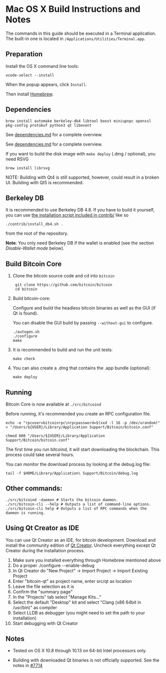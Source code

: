 Mac OS X Build Instructions and Notes
====================================
The commands in this guide should be executed in a Terminal application.
The built-in one is located in `/Applications/Utilities/Terminal.app`.

Preparation
-----------
Install the OS X command line tools:

`xcode-select --install`

When the popup appears, click `Install`.

Then install [Homebrew](https://brew.sh).

Dependencies
----------------------

    brew install automake berkeley-db4 libtool boost miniupnpc openssl pkg-config protobuf python3 qt libevent

See [dependencies.md](dependencies.md) for a complete overview.

See [dependencies.md](dependencies.md) for a complete overview.

If you want to build the disk image with `make deploy` (.dmg / optional), you need RSVG

    brew install librsvg

NOTE: Building with Qt4 is still supported, however, could result in a broken UI. Building with Qt5 is recommended.

Berkeley DB
-----------
It is recommended to use Berkeley DB 4.8. If you have to build it yourself,
you can use [the installation script included in contrib/](/contrib/install_db4.sh)
like so

```shell
./contrib/install_db4.sh .
```

from the root of the repository.

**Note**: You only need Berkeley DB if the wallet is enabled (see the section *Disable-Wallet mode* below).

Build Bitcoin Core
------------------------

1. Clone the bitcoin source code and cd into `bitcoin`

        git clone https://github.com/bitcoin/bitcoin
        cd bitcoin

2.  Build bitcoin-core:

    Configure and build the headless bitcoin binaries as well as the GUI (if Qt is found).

    You can disable the GUI build by passing `--without-gui` to configure.

        ./autogen.sh
        ./configure
        make

3.  It is recommended to build and run the unit tests:

        make check

4.  You can also create a .dmg that contains the .app bundle (optional):

        make deploy

Running
-------

Bitcoin Core is now available at `./src/bitcoind`

Before running, it's recommended you create an RPC configuration file.

    echo -e "rpcuser=bitcoinrpc\nrpcpassword=$(xxd -l 16 -p /dev/urandom)" > "/Users/${USER}/Library/Application Support/Bitcoin/bitcoin.conf"

    chmod 600 "/Users/${USER}/Library/Application Support/Bitcoin/bitcoin.conf"

The first time you run bitcoind, it will start downloading the blockchain. This process could take several hours.

You can monitor the download process by looking at the debug.log file:

    tail -f $HOME/Library/Application\ Support/Bitcoin/debug.log

Other commands:
-------

    ./src/bitcoind -daemon # Starts the bitcoin daemon.
    ./src/bitcoin-cli --help # Outputs a list of command-line options.
    ./src/bitcoin-cli help # Outputs a list of RPC commands when the daemon is running.

Using Qt Creator as IDE
------------------------
You can use Qt Creator as an IDE, for bitcoin development.
Download and install the community edition of [Qt Creator](https://www.qt.io/download/).
Uncheck everything except Qt Creator during the installation process.

1. Make sure you installed everything through Homebrew mentioned above
2. Do a proper ./configure --enable-debug
3. In Qt Creator do "New Project" -> Import Project -> Import Existing Project
4. Enter "bitcoin-qt" as project name, enter src/qt as location
5. Leave the file selection as it is
6. Confirm the "summary page"
7. In the "Projects" tab select "Manage Kits..."
8. Select the default "Desktop" kit and select "Clang (x86 64bit in /usr/bin)" as compiler
9. Select LLDB as debugger (you might need to set the path to your installation)
10. Start debugging with Qt Creator

Notes
-----

* Tested on OS X 10.8 through 10.13 on 64-bit Intel processors only.

* Building with downloaded Qt binaries is not officially supported. See the notes in [#7714](https://github.com/bitcoin/bitcoin/issues/7714)
